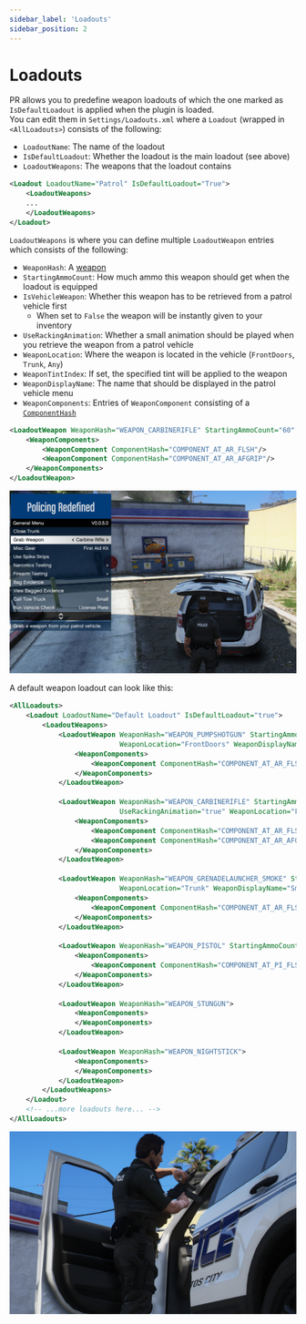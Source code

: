 ```yaml
---
sidebar_label: 'Loadouts'
sidebar_position: 2
---
```


# Loadouts

PR allows you to predefine weapon loadouts of which the one marked as `IsDefaultLoadout` is
applied when the plugin is loaded.\
You can edit them in `Settings/Loadouts.xml` where a `Loadout` (wrapped in `<AllLoadouts>`) consists of the following:
- `LoadoutName`: The name of the loadout
- `IsDefaultLoadout`: Whether the loadout is the main loadout (see above)
- `LoadoutWeapons`: The weapons that the loadout contains
```xml
<Loadout LoadoutName="Patrol" IsDefaultLoadout="True">
    <LoadoutWeapons>
    ...
    </LoadoutWeapons>
</Loadout>
```

`LoadoutWeapons` is where you can define multiple `LoadoutWeapon` entries which consists of the
following:
- `WeaponHash`: A [weapon](https://docs.fivem.net/docs/game-references/weapon-models/)
- `StartingAmmoCount`: How much ammo this weapon should get when the loadout is equipped
- `IsVehicleWeapon`: Whether this weapon has to be retrieved from a patrol vehicle first
  - When set to `False` the weapon will be instantly given to your inventory
- `UseRackingAnimation`: Whether a small animation should be played when you retrieve the weapon from a patrol vehicle
- `WeaponLocation`: Where the weapon is located in the vehicle (`FrontDoors`, `Trunk`, `Any`)
- `WeaponTintIndex`: If set, the specified tint will be applied to the weapon
- `WeaponDisplayName`: The name that should be displayed in the patrol vehicle menu
- `WeaponComponents`: Entries of `WeaponComponent` consisting of a [`ComponentHash`](https://wiki.rage.mp/wiki/Weapons_Components)
```xml
<LoadoutWeapon WeaponHash="WEAPON_CARBINERIFLE" StartingAmmoCount="60" IsVehicleWeapon="true" UseRackingAnimation="true" WeaponLocation="FrontDoors" WeaponDisplayName="Carbine Rifle">
    <WeaponComponents>
        <WeaponComponent ComponentHash="COMPONENT_AT_AR_FLSH"/>
        <WeaponComponent ComponentHash="COMPONENT_AT_AR_AFGRIP"/>
    </WeaponComponents>
</LoadoutWeapon>
```

![Loadout in Menu](./img/loadouts/menu_loadouts.png)

A default weapon loadout can look like this:
```xml
<AllLoadouts>
    <Loadout LoadoutName="Default Loadout" IsDefaultLoadout="true">
        <LoadoutWeapons>
            <LoadoutWeapon WeaponHash="WEAPON_PUMPSHOTGUN" StartingAmmoCount="20" IsVehicleWeapon="true"
                           WeaponLocation="FrontDoors" WeaponDisplayName="Pump Shotgun">
                <WeaponComponents>
                    <WeaponComponent ComponentHash="COMPONENT_AT_AR_FLSH"/>
                </WeaponComponents>
            </LoadoutWeapon>

            <LoadoutWeapon WeaponHash="WEAPON_CARBINERIFLE" StartingAmmoCount="60" IsVehicleWeapon="true"
                           UseRackingAnimation="true" WeaponLocation="FrontDoors" WeaponDisplayName="Carbine Rifle">
                <WeaponComponents>
                    <WeaponComponent ComponentHash="COMPONENT_AT_AR_FLSH"/>
                    <WeaponComponent ComponentHash="COMPONENT_AT_AR_AFGRIP"/>
                </WeaponComponents>
            </LoadoutWeapon>

            <LoadoutWeapon WeaponHash="WEAPON_GRENADELAUNCHER_SMOKE" StartingAmmoCount="20" IsVehicleWeapon="true"
                           WeaponLocation="Trunk" WeaponDisplayName="Smoke Launcher">
                <WeaponComponents>
                    <WeaponComponent ComponentHash="COMPONENT_AT_AR_FLSH"/>
                </WeaponComponents>
            </LoadoutWeapon>

            <LoadoutWeapon WeaponHash="WEAPON_PISTOL" StartingAmmoCount="90">
                <WeaponComponents>
                    <WeaponComponent ComponentHash="COMPONENT_AT_PI_FLSH"/>
                </WeaponComponents>
            </LoadoutWeapon>

            <LoadoutWeapon WeaponHash="WEAPON_STUNGUN">
                <WeaponComponents>
                </WeaponComponents>
            </LoadoutWeapon>

            <LoadoutWeapon WeaponHash="WEAPON_NIGHTSTICK">
                <WeaponComponents>
                </WeaponComponents>
            </LoadoutWeapon>
        </LoadoutWeapons>
    </Loadout>
    <!-- ...more loadouts here... -->
</AllLoadouts>
```

![Racking Animation](./img/loadouts/racking_weapon.png)
